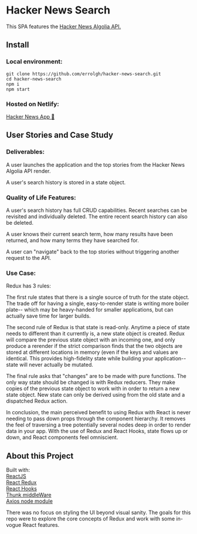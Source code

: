 # Hacker News Search
This SPA features the [Hacker News Algolia API.](https://hn.algolia.com/api/)

## Install
### Local environment:
```
git clone https://github.com/errolgh/hacker-news-search.git
cd hacker-news-search
npm i
npm start
```

### Hosted on Netlify:
[Hacker News App :rocket:](https://cranky-stonebraker-12c9f2.netlify.app/) 

## User Stories and Case Study
### Deliverables:
A user launches the application and the top stories from the Hacker News Algolia API render.

A user's search history is stored in a state object.

### Quality of Life Features:
A user's search history has full CRUD capabilities. Recent searches can be revisited and individually deleted. The entire recent search history can also be deleted.

A user knows their current search term, how many results have been returned, and how many terms they have searched for.

A user can "navigate" back to the top stories without triggering another request to the API.

### Use Case:
Redux has 3 rules:

The first rule states that there is a single source of truth for the state object. The trade off for having a single, easy-to-render state is writing more boiler plate-- which may be heavy-handed for smaller applications, but can actually save time for larger builds.

The second rule of Redux is that state is read-only. Anytime a piece of state needs to different than it currently is, a new state object is created. Redux will compare the previous state object with an incoming one, and only produce a rerender if the strict comparison finds that the two objects are stored at different locations in memory (even if the keys and values are identical. This provides high-fidelity state while building your application-- state will never actually be mutated.

The final rule asks that "changes" are to be made with pure functions. The only way state should be changed is with Redux reducers. They make copies of the previous state object to work with in order to return a new state object. New state can only be derived using from the old state and a dispatched Redux action.

In conclusion, the main perceived benefit to using Redux with React is never needing to pass down props through the component hierarchy. It removes the feel of traversing a tree potentially several nodes deep in order to render data in your app. With the use of Redux and React Hooks, state flows up or down, and React components feel omniscient.

## About this Project

Built with:\
[ReactJS](https://reactjs.org/)\
[React Redux](https://redux.js.org/)\
[React Hooks](https://reactjs.org/docs/hooks-intro.html/)\
[Thunk middleWare](https://github.com/reduxjs/redux-thunk/)\
[Axios node module](https://www.npmjs.com/package/axios/)

There was no focus on styling the UI beyond visual sanity. The goals for this repo were to explore the core concepts of Redux and work with some in-vogue React features.
